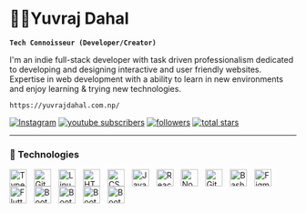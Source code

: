 # 🏄‍♂️Yuvraj Dahal

**`Tech Connoisseur (Developer/Creator)`**

I'm an indie full-stack developer with task driven professionalism dedicated to developing and designing interactive and user friendly websites. Expertise in web development with a ability to learn in new environments and enjoy learning & trying new technologies.
```
https://yuvrajdahal.com.np/
```
   <p align="left">
      <a href="https://www.instagram.com/yuvrajdl/">
         <img alt="Instagram" title="Follow me on insta" src="https://custom-icon-badges.demolab.com/badge/Instagram-pink?logo=instagram&labelColor=pink&style=for-the-badge&labelColor=CE4630&logoColor=white"/></a> 
             <a href="https://www.linkedin.com/in/yuvrajdahal/">
         <img alt="youtube subscribers" title="Visit me here" src="https://custom-icon-badges.demolab.com/badge/Linkedin-blue?logo=linkedin&labelColor=blue&style=for-the-badge"/></a> 
      <a href="https://github.com/yuvrajdahal?tab=followers">
         <img alt="followers" title="Follow me on Github" src="https://custom-icon-badges.demolab.com/github/followers/yuvrajdahal?color=236ad3&labelColor=1155ba&style=for-the-badge&logo=person-add&label=Follow&logoColor=white"/></a>
      <a href="https://github.com/yuvrajdahal?tab=repositories&sort=stargazers">
         <img alt="total stars" title="Total stars on GitHub" src="https://custom-icon-badges.demolab.com/github/stars/yuvrajdahal?color=55960c&style=for-the-badge&labelColor=488207&logo=star"/></a>
   </p>

---

### 🧰 Technologies

<img align="left" alt="TypeScript" width="30px" style="padding-right:10px;" src="https://cdn.jsdelivr.net/gh/devicons/devicon/icons/typescript/typescript-plain.svg" />
<img align="left" alt="Git" width="30px" style="padding-right:10px;" src="https://cdn.jsdelivr.net/gh/devicons/devicon/icons/git/git-original.svg" />
<img align="left" alt="Linux" width="30px" style="padding-right:10px;" src="https://cdn.jsdelivr.net/gh/devicons/devicon/icons/linux/linux-original.svg" />
<img align="left" alt="HTML" width="30px" style="padding-right:10px;" src="https://cdn.jsdelivr.net/gh/devicons/devicon/icons/html5/html5-plain.svg" />
<img align="left" alt="CSS" width="30px" style="padding-right:10px;" src="https://cdn.jsdelivr.net/gh/devicons/devicon/icons/css3/css3-plain.svg" />
<img align="left" alt="JavaScript" width="30px" style="padding-right:10px;" src="https://cdn.jsdelivr.net/gh/devicons/devicon/icons/javascript/javascript-plain.svg" />
<img align="left" alt="React" width="30px" style="padding-right:10px;" src="https://cdn.jsdelivr.net/gh/devicons/devicon/icons/react/react-original.svg" />
<img align="left" alt="NodeJS" width="30px" style="padding-right:10px;" src="https://cdn.jsdelivr.net/gh/devicons/devicon/icons/nodejs/nodejs-original.svg" />

<img align="left" alt="GitHub" width="30px" style="padding-right:10px;" src="https://cdn.jsdelivr.net/gh/devicons/devicon/icons/github/github-original.svg" />
<img align="left" alt="Bash" width="30px" style="padding-right:10px;" src="https://cdn.jsdelivr.net/gh/devicons/devicon/icons/bash/bash-original.svg" />
<img align="left" alt="Figma" width="30px" style="padding-right:10px;" src="https://cdn.jsdelivr.net/gh/devicons/devicon/icons/figma/figma-original.svg" />
<img align="left" alt="Flutter" width="30px" style="padding-right:10px;" src="https://cdn.jsdelivr.net/gh/devicons/devicon/icons/flutter/flutter-original.svg" />
<img align="left" alt="BootStrap" width="30px" style="padding-right:10px;" src="https://cdn.jsdelivr.net/gh/devicons/devicon/icons/bootstrap/bootstrap-original.svg" />
<img align="left" alt="BootStrap" width="30px" style="padding-right:10px;" src="https://cdn.jsdelivr.net/gh/devicons/devicon/icons/mongodb/mongodb-original.svg" />
<img align="left" alt="BootStrap" width="30px" style="padding-right:10px;" src="https://cdn.jsdelivr.net/gh/devicons/devicon/icons/heroku/heroku-original.svg" />
<img align="left" alt="BootStrap" width="30px" style="padding-right:10px;" src="https://cdn.jsdelivr.net/gh/devicons/devicon/icons/firebase/firebase-plain.svg" />

<br />

<!--<details>
 <summary><h3>👨‍💻 Yuvraj's Coding Journey</h3></summary>-->

